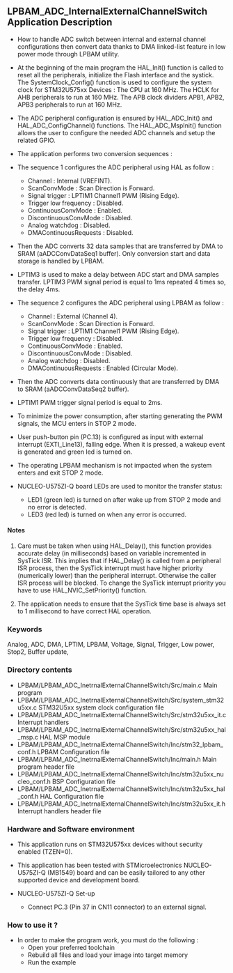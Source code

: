 ## <b>LPBAM_ADC_InternalExternalChannelSwitch Application Description</b>
-   How to handle ADC switch between internal and external channel configurations then convert data thanks to DMA
linked-list feature in low power mode through LPBAM utility.

-   At the beginning of the main program the HAL_Init() function is called to reset
all the peripherals, initialize the Flash interface and the systick.
The SystemClock_Config() function is used to configure the system clock for STM32U575xx Devices :
The CPU at 160 MHz.
The HCLK for AHB peripherals to run at 160 MHz.
The APB clock dividers APB1, APB2, APB3 peripherals to run at 160 MHz.

-   The ADC peripheral configuration is ensured by HAL_ADC_Init() and HAL_ADC_ConfigChannel() functions.
    The HAL_ADC_MspInit() function allows the user to configure the needed ADC channels and setup the related GPIO.

-   The application performs two conversion sequences :

-   The sequence 1 configures the ADC peripheral using HAL as follow :
    -   Channel               : Internal (VREFINT).
    -   ScanConvMode          : Scan Direction is Forward.
    -   Signal trigger        : LPTIM1 Channel1 PWM (Rising Edge).
    -   Trigger low frequency : Disabled.
    -   ContinuousConvMode    : Enabled.
    -   DiscontinuousConvMode : Disabled.
    -   Analog watchdog       : Disabled.
    -   DMAContinuousRequests : Disabled.

-   Then the ADC converts 32 data samples that are transferred by DMA to SRAM (aADCConvDataSeq1 buffer).
    Only conversion start and data storage is handled by LPBAM.

-   LPTIM3 is used to make a delay between ADC start and DMA samples transfer.
    LPTIM3 PWM signal period is equal to 1ms repeated 4 times so, the delay 4ms.

-   The sequence 2 configures the ADC peripheral using LPBAM as follow :
    -   Channel               : External (Channel 4).
    -   ScanConvMode          : Scan Direction is Forward.
    -   Signal trigger        : LPTIM1 Channel1 PWM (Rising Edge).
    -   Trigger low frequency : Disabled.
    -   ContinuousConvMode    : Enabled.
    -   DiscontinuousConvMode : Disabled.
    -   Analog watchdog       : Disabled.
    -   DMAContinuousRequests : Enabled (Circular Mode).

-   Then the ADC converts data continuously that are transferred by DMA to SRAM (aADCConvDataSeq2 buffer).

-   LPTIM1 PWM trigger signal period is equal to 2ms.

-   To minimize the power consumption, after starting generating the PWM signals, the MCU enters in STOP 2 mode.

-   User push-button pin (PC.13) is configured as input with external interrupt (EXTI_Line13), falling edge. When it
is pressed, a wakeup event is generated and green led is turned on.

-   The operating LPBAM mechanism is not impacted when the system enters and exit STOP 2 mode.


-   NUCLEO-U575ZI-Q board LEDs are used to monitor the transfer status:
    -   LED1 (green led) is turned on after wake up from STOP 2 mode and no error is detected.
    -   LED3 (red led) is turned on when any error is occurred.

#### <b>Notes</b>
 1. Care must be taken when using HAL_Delay(), this function provides accurate delay (in milliseconds)
      based on variable incremented in SysTick ISR. This implies that if HAL_Delay() is called from
      a peripheral ISR process, then the SysTick interrupt must have higher priority (numerically lower)
      than the peripheral interrupt. Otherwise the caller ISR process will be blocked.
      To change the SysTick interrupt priority you have to use HAL_NVIC_SetPriority() function.

 2. The application needs to ensure that the SysTick time base is always set to 1 millisecond
      to have correct HAL operation.

### <b>Keywords</b>

Analog, ADC, DMA, LPTIM, LPBAM, Voltage, Signal, Trigger, Low power, Stop2, Buffer update,

### <b>Directory contents</b>

-   LPBAM/LPBAM_ADC_InetrnalExternalChannelSwitch/Src/main.c                  Main program
-   LPBAM/LPBAM_ADC_InetrnalExternalChannelSwitch/Src/system_stm32u5xx.c      STM32U5xx system clock configuration file
-   LPBAM/LPBAM_ADC_InetrnalExternalChannelSwitch/Src/stm32u5xx_it.c          Interrupt handlers
-   LPBAM/LPBAM_ADC_InetrnalExternalChannelSwitch/Src/stm32u5xx_hal_msp.c     HAL MSP module
-   LPBAM/LPBAM_ADC_InetrnalExternalChannelSwitch/Inc/stm32_lpbam_conf.h      LPBAM Configuration file
-   LPBAM/LPBAM_ADC_InetrnalExternalChannelSwitch/Inc/main.h                  Main program header file
-   LPBAM/LPBAM_ADC_InetrnalExternalChannelSwitch/Inc/stm32u5xx_nucleo_conf.h BSP Configuration file
-   LPBAM/LPBAM_ADC_InetrnalExternalChannelSwitch/Inc/stm32u5xx_hal_conf.h    HAL Configuration file
-   LPBAM/LPBAM_ADC_InetrnalExternalChannelSwitch/Inc/stm32u5xx_it.h          Interrupt handlers header file

### <b>Hardware and Software environment</b>

-   This application runs on STM32U575xx devices without security enabled (TZEN=0).

-   This application has been tested with STMicroelectronics NUCLEO-U575ZI-Q (MB1549)
    board and can be easily tailored to any other supported device
    and development board.

-   NUCLEO-U575ZI-Q Set-up
    -   Connect PC.3 (Pin 37 in CN11 connector) to an external signal.

### <b>How to use it ?</b>

-   In order to make the program work, you must do the following :
    -   Open your preferred toolchain
    -   Rebuild all files and load your image into target memory
    -   Run the example

